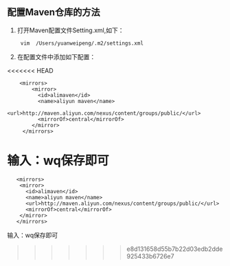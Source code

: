 ## 配置Maven仓库的方法

1. 打开Maven配置文件Setting.xml,如下：  

        vim  /Users/yuanweipeng/.m2/settings.xml

2. 在配置文件中添加如下配置：

<<<<<<< HEAD

	    <mirrors>
	        <mirror>
	          <id>alimaven</id>
	          <name>aliyun maven</name>
	          <url>http://maven.aliyun.com/nexus/content/groups/public/</url>
	          <mirrorOf>central</mirrorOf>        
	        </mirror>
	     </mirrors>

输入：wq保存即可
=======
       <mirrors>
        <mirror>
          <id>alimaven</id>
          <name>aliyun maven</name>
          <url>http://maven.aliyun.com/nexus/content/groups/public/</url>
          <mirrorOf>central</mirrorOf>        
        </mirror>
       </mirrors>
      
输入：wq保存即可
>>>>>>> e8d131658d55b7b22d03edb2dde925433b6726e7
